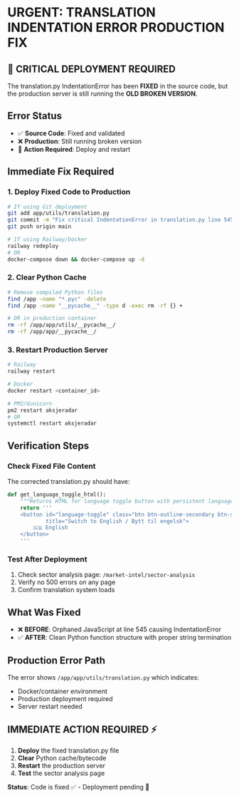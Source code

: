 # URGENT: TRANSLATION INDENTATION ERROR PRODUCTION FIX

## 🚨 CRITICAL DEPLOYMENT REQUIRED

The translation.py IndentationError has been **FIXED** in the source code, but the production server is still running the **OLD BROKEN VERSION**.

## Error Status
- ✅ **Source Code**: Fixed and validated
- ❌ **Production**: Still running broken version
- 🔄 **Action Required**: Deploy and restart

## Immediate Fix Required

### 1. Deploy Fixed Code to Production
```bash
# If using Git deployment
git add app/utils/translation.py
git commit -m "Fix critical IndentationError in translation.py line 545"
git push origin main

# If using Railway/Docker
railway redeploy
# OR
docker-compose down && docker-compose up -d
```

### 2. Clear Python Cache
```bash
# Remove compiled Python files
find /app -name "*.pyc" -delete
find /app -name "__pycache__" -type d -exec rm -rf {} +

# OR in production container
rm -rf /app/app/utils/__pycache__/
rm -rf /app/app/__pycache__/
```

### 3. Restart Production Server
```bash
# Railway
railway restart

# Docker
docker restart <container_id>

# PM2/Gunicorn
pm2 restart aksjeradar
# OR
systemctl restart aksjeradar
```

## Verification Steps

### Check Fixed File Content
The corrected translation.py should have:
```python
def get_language_toggle_html():
    """Returns HTML for language toggle button with persistent language state"""
    return '''
    <button id="language-toggle" class="btn btn-outline-secondary btn-sm ms-2" 
            title="Switch to English / Bytt til engelsk">
        🇬🇧 English
    </button>
    '''
```

### Test After Deployment
1. Check sector analysis page: `/market-intel/sector-analysis`
2. Verify no 500 errors on any page
3. Confirm translation system loads

## What Was Fixed
- ❌ **BEFORE**: Orphaned JavaScript at line 545 causing IndentationError
- ✅ **AFTER**: Clean Python function structure with proper string termination

## Production Error Path
The error shows `/app/app/utils/translation.py` which indicates:
- Docker/container environment
- Production deployment required
- Server restart needed

## IMMEDIATE ACTION REQUIRED ⚡
1. **Deploy** the fixed translation.py file
2. **Clear** Python cache/bytecode
3. **Restart** the production server
4. **Test** the sector analysis page

**Status**: Code is fixed ✅ - Deployment pending 🔄
